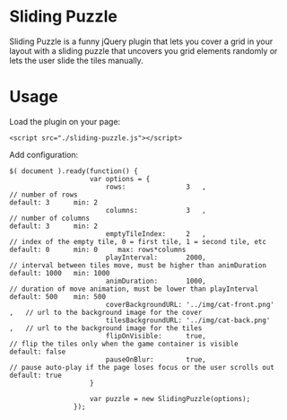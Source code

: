 # Sliding Puzzle
Sliding Puzzle is a funny jQuery plugin that lets you cover a grid in your layout with a sliding puzzle that uncovers you grid elements randomly or lets the user slide the tiles manually.

# Usage
Load the plugin on your page:
```
<script src="./sliding-puzzle.js"></script>
```

Add configuration:
```
$( document ).ready(function() {
					var options = {
						rows:				3	,																							// number of rows													 default: 3		 min: 2
						columns:			3	,																							// number of columns												 default: 3		 min: 2
						emptyTileIndex:		2	,																							// index of the empty tile, 0 = first tile, 1 = second tile, etc	 default: 0		 min: 0		max: rows*columns
						playInterval:		2000,																							// interval between tiles move, must be higher than animDuration	 default: 1000	 min: 1000
						animDuration:		1000,																							// duration of move animation, must be lower than playInterval		 default: 500	 min: 500
						coverBackgroundURL:	'../img/cat-front.png'																	,	// url to the background image for the cover
						tilesBackgroundURL:	'../img/cat-back.png'																	,	// url to the background image for the tiles
						flipOnVisible:		true,																							// flip the tiles only when the game container is visible			 default: false
						pauseOnBlur:		true,																							// pause auto-play if the page loses focus or the user scrolls out	 default: true
					}
					
					var puzzle = new SlidingPuzzle(options);
				});
```
